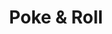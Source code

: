 ---
layout: place
title: Poke & Roll
permalink: /ohio/cuyahoga-falls/poke-roll.html
stateAbbr: OH
stateName: Ohio
cityName: Cuyahoga Falls
seo:
  type: restaurant
  links: https://www.eatpokenroll.com/
place_id: ChIJi8fFfhwnMYgRPQ1HLtbMMVU
photos:
  - name: >-
      places/ChIJi8fFfhwnMYgRPQ1HLtbMMVU/photos/AeeoHcIsVpvROTcFIOsFKu4M_JTRe6iG1_eCFHtJScnIslJY58cTL5xl0WuzORfYEzM_woYLuYr79jAoNd4zHPMP6mo7hLoQXhfeisqpOj3O8nckHRDdoj5vLcP59CterOhm4gVKOlC9uXVBotbmHMiSn-a4DNofneKMhoyi5K-9uR1sJdHEmYq_XgOT2eg_gs-Fm3NNyjWc06iO6aE1-OrPGSVIqShxnSMdTLdYy-LgwbG_IBbLiSFq8Pxv9f_Z2W3UmY9O8Ood7NlYlf_SAHcjNqZ9GZrBfhwVyQvUPEjyzBjP9w
    widthPx: 2048
    heightPx: 1152
    authorAttributions:
      - displayName: Poke & Roll
        uri: https://maps.google.com/maps/contrib/115611808872992162799
        photoUri: >-
          https://lh3.googleusercontent.com/a/ACg8ocL_UPHKijuOTS-NOkNv5T58N0XfphRl9CPIgmlbqYXFY7SOrA=s100-p-k-no-mo
    flagContentUri: >-
      https://www.google.com/local/imagery/report/?cb_client=maps_api_places.places_api&image_key=!1e10!2sAF1QipNI3cm8cjxW4V2SmFQPIntKmVzuTad5PEQmiymu&hl=en-US
    googleMapsUri: >-
      https://www.google.com/maps/place//data=!3m4!1e2!3m2!1sAF1QipNI3cm8cjxW4V2SmFQPIntKmVzuTad5PEQmiymu!2e10!4m2!3m1!1s0x8831271c7ec5c78b:0x5531ccd62e470d3d
  - name: >-
      places/ChIJi8fFfhwnMYgRPQ1HLtbMMVU/photos/AeeoHcI2ldr2wljg82Hceokj12irFyQO30c_GTMV1v4LGiwDhpkuxNs18SLxXOVH8b7WjnMWpTWKCZWbjltzpVwideFgOiVEVh0Dig8khzkxcRANBb8Q1TH9FoXB62ldSk1TEEm5YcXXL2v5Ggcw4wOo37QBmsS6wSqsJXFAWd05K10WHXA4KoFcxbXcEz9jXxbNy9hjOOkJx7LN83aoVPemY8XWrZvo4Y7XAVMThUzsgWpnSsMsgYNz5Klhn0UrMSp0PTnwgowr4Gt48bocuDEtoNFgKaYJgYePkJSOVTAMwZR1AA
    widthPx: 4800
    heightPx: 3091
    authorAttributions:
      - displayName: Poke & Roll
        uri: https://maps.google.com/maps/contrib/115611808872992162799
        photoUri: >-
          https://lh3.googleusercontent.com/a/ACg8ocL_UPHKijuOTS-NOkNv5T58N0XfphRl9CPIgmlbqYXFY7SOrA=s100-p-k-no-mo
    flagContentUri: >-
      https://www.google.com/local/imagery/report/?cb_client=maps_api_places.places_api&image_key=!1e10!2sAF1QipO4TB2XWHDF8bCaQySr5rz3gNbXSzZ40NY0hi1c&hl=en-US
    googleMapsUri: >-
      https://www.google.com/maps/place//data=!3m4!1e2!3m2!1sAF1QipO4TB2XWHDF8bCaQySr5rz3gNbXSzZ40NY0hi1c!2e10!4m2!3m1!1s0x8831271c7ec5c78b:0x5531ccd62e470d3d
  - name: >-
      places/ChIJi8fFfhwnMYgRPQ1HLtbMMVU/photos/AeeoHcK6EZZGxuKHJ5VoWu63UNZQQ2FYOyArpLtyxXHnT0iGjyFabHK3RdJTX97wBlYBnit2Ng-H0VtWr-x_1XTdZKD7VuM4deWzivyF2QsPyR0YkPjubauVmQCCt5jFm-1HuYU8-504Z17aMlke5aTGLhz-UMElXhGQ3LXExPLdLeyf_MM-qm966mCwydvMawnyBj4Pyb1A5R52ve39KaRunAimVftLv3VHvrdMvO8EHdHM-uKCSaTXgAPT5zcv13ArT311I7Y29B8VgHHLZtOiAhvDk1EMTKzTL5nLNaNuQksZi6mAru-mFETPU91EvuU1YKj4boast4xPzCDy3fAhrMRqWxuVH8jeURVeo5ifny6sJrRm5t10tqCDprnHff8zFoacXG9qtulvb5vRVk98jKqfEyKfd8IrchbMdE54U7LH5A
    widthPx: 3000
    heightPx: 4000
    authorAttributions:
      - displayName: Toni Zumpano
        uri: https://maps.google.com/maps/contrib/116257261458139998425
        photoUri: >-
          https://lh3.googleusercontent.com/a/ACg8ocKo07MOg1EmpxVSRM7xxTLyUgTtuLmkmGdlsdsefXbkI6eipQ=s100-p-k-no-mo
    flagContentUri: >-
      https://www.google.com/local/imagery/report/?cb_client=maps_api_places.places_api&image_key=!1e10!2sCIHM0ogKEICAgIDdg--gAw&hl=en-US
    googleMapsUri: >-
      https://www.google.com/maps/place//data=!3m4!1e2!3m2!1sCIHM0ogKEICAgIDdg--gAw!2e10!4m2!3m1!1s0x8831271c7ec5c78b:0x5531ccd62e470d3d
  - name: >-
      places/ChIJi8fFfhwnMYgRPQ1HLtbMMVU/photos/AeeoHcKQmy9PGsZOcy0RkSWdG8WsvyqZcOaAy5bLv9SBwXMj4n9u-D6U3IcNvgkT5J-oYq9Ifd8RMecjUbHB9pidA98EXxv6OyzSOx6uJtvAzYsHy8MVg-LL42xDjbjUISuCfJglUNhA8P3S3a54cv6tYdFOkYsmIaQzACTw2tSAHpHyfRNGnMpoxT0J_WAfk7mkZwoLnOrk4yM38LENUQbYDI2xf865rMnB6Es-5_v9aoRYiefv6D1-bvHyY34zrmE9cTJUlKkvetHzFF3uQNjo2E05olKtusfPOVBsPoWrWF0u35WEPHhLUgFWAYZ51-EFHfrlL3_Y9BmEumikwqnP-shQ7dEw_n726ViPq8PXHh-lFhZ_Nze9lf5BPDj2cxagdh5LM5uTLSL3PeLvd9fBBsIhIUQGvpAh2dz5UNMjsxVBHIFj
    widthPx: 3024
    heightPx: 4032
    authorAttributions:
      - displayName: Joseph Duran
        uri: https://maps.google.com/maps/contrib/103641081166241953104
        photoUri: >-
          https://lh3.googleusercontent.com/a-/ALV-UjWH_P2xL0p5JM-RJ_qTUKQau_Bkfc0fGJ0MMnsibhdb-OtkUXdXjg=s100-p-k-no-mo
    flagContentUri: >-
      https://www.google.com/local/imagery/report/?cb_client=maps_api_places.places_api&image_key=!1e10!2sCIHM0ogKEICAgIDJyIrz-QE&hl=en-US
    googleMapsUri: >-
      https://www.google.com/maps/place//data=!3m4!1e2!3m2!1sCIHM0ogKEICAgIDJyIrz-QE!2e10!4m2!3m1!1s0x8831271c7ec5c78b:0x5531ccd62e470d3d
  - name: >-
      places/ChIJi8fFfhwnMYgRPQ1HLtbMMVU/photos/AeeoHcIIQTrYE4AyGcHt-_hqSat3LcuRz4vs-fvoPvhC5hhzNMauLI1CHshV3kECZCs2IooAST5xOzgKgW89dEkvCMuaCOfnwgycftJLnlKZ-zFoUfWWfgcWkDcWVL4-g__eymGAuskd48RDiUGerNyInzqUkYgTCTRNghhiyRRJ06Ewar43JUmuHeV92RDWnO4VUcY3kp0sUR5ukuE6mWaOSepuSFeErHucgfO9W1Mpb3YyfByl1jaO7VaQYaJUQXUK8ZOFLW5RItBaCqTGBlJCi-TIUlROb7T0_mA_wae7oDqmx-ewqkVQv96Lcp35JLwZfJAiGapxATJOKXYdsnZP4uVOd1fKpbBFurMROQUknPgOKtPnxUsAy_V0CIGyNyy_M4rMh5PDWygceF00I9cguw7REMfvGaIVJkZWug
    widthPx: 3000
    heightPx: 4000
    authorAttributions:
      - displayName: Kay Robe
        uri: https://maps.google.com/maps/contrib/118367163696003348399
        photoUri: >-
          https://lh3.googleusercontent.com/a-/ALV-UjW-k79ulwbcYAfAAjlD60HMtA8ZgNzMccc1hyO1R5LE5VleaJ3lsA=s100-p-k-no-mo
    flagContentUri: >-
      https://www.google.com/local/imagery/report/?cb_client=maps_api_places.places_api&image_key=!1e10!2sCIHM0ogKEICAgIDJurlz&hl=en-US
    googleMapsUri: >-
      https://www.google.com/maps/place//data=!3m4!1e2!3m2!1sCIHM0ogKEICAgIDJurlz!2e10!4m2!3m1!1s0x8831271c7ec5c78b:0x5531ccd62e470d3d
  - name: >-
      places/ChIJi8fFfhwnMYgRPQ1HLtbMMVU/photos/AeeoHcI7H8PGh5wHwwvn_cEyob_SvPW3pyn1z63JmKc1-toylOsTrxDHvsYlpBYZnmgo4N-2mL1anoVuRTTQMau_eAhHIb8HEWUal0qkoPvpoNkAGwwzCj2kLKpQRj3fB7zXaSleTH7fvElVkpfBw_BThhBn4M6_BrsGT_CuuNGjS-jMDZ0WZtPiwTGVq-kiKotY8nVTeeABslynS-SUCDGDOcn86gR8SdPfJ1y3WABG-DtauKICCbWa2SNI5ABFlNW8sPbqYM44tHbdIYAf71uPyUXJJX1unqQoYR2THVbBOs4CvT8RmVTvPYwJcrW4wWHix38rEOfaNl-iDu8AZ7YpNpZEFWoDuYKLaEkzKuaIJP-zGBH-D9dZM3Oodu6-hkR8th3tG0-7ecZFT3_fiDYfRMAJc7pVWGE-FNPBngoYXsYfSUEy
    widthPx: 3024
    heightPx: 4032
    authorAttributions:
      - displayName: Holly Newhouse
        uri: https://maps.google.com/maps/contrib/102255393598988983337
        photoUri: >-
          https://lh3.googleusercontent.com/a/ACg8ocLo2dp-N1o-yN1oMrOGnuH75zkn-1YJrWWeSd0Kr-v1C_wduQ=s100-p-k-no-mo
    flagContentUri: >-
      https://www.google.com/local/imagery/report/?cb_client=maps_api_places.places_api&image_key=!1e10!2sCIHM0ogKEICAgICrvqP8iQE&hl=en-US
    googleMapsUri: >-
      https://www.google.com/maps/place//data=!3m4!1e2!3m2!1sCIHM0ogKEICAgICrvqP8iQE!2e10!4m2!3m1!1s0x8831271c7ec5c78b:0x5531ccd62e470d3d
  - name: >-
      places/ChIJi8fFfhwnMYgRPQ1HLtbMMVU/photos/AeeoHcJsYrIctL4UX-JjeRDMc6Xog7uSaNnJLGG6D0uNK6E87zXyH0nNPXXiMx483GBO-GKfgRU-3AhivrJO3bCUnCHMSfWLtn5OIi7r4HDtpPGQqJ9RQh32Zrefjqa5n1r0do909Vzvbh4gKSzXk-9oZjBFjZ_A6X8X0xeigLLNZPOh1bnM1ko6j4W-iWCkSsiqaR9ujalHiplpqBbWG6H2AICwXSYTOJqjkJd6F5xxFZwoPTThTW7AamwncO4PoU_-8qEHp5WnOwejBAStAjEdTmaYXJQv5aS7zw83PyVhsCuXnf9tDcgE90HhFndhVmx6-BGbsk3Gk-oyEM7TEaToX-TYec1Vpz51sGj-KUR-eYCo37KiWZqfjg4raOLEFwadq6PzyPOLS13gsOfLTH9TwlyCUroSr_GDukFCODMz564
    widthPx: 2601
    heightPx: 2601
    authorAttributions:
      - displayName: Breanna Lowery
        uri: https://maps.google.com/maps/contrib/108421808283299385198
        photoUri: >-
          https://lh3.googleusercontent.com/a/ACg8ocLm5eBUA9nMmFj-dG5XWUiI6cKe4f8N7QjscaZzM2Oc00v6SQ=s100-p-k-no-mo
    flagContentUri: >-
      https://www.google.com/local/imagery/report/?cb_client=maps_api_places.places_api&image_key=!1e10!2sCIHM0ogKEICAgICJuu6scQ&hl=en-US
    googleMapsUri: >-
      https://www.google.com/maps/place//data=!3m4!1e2!3m2!1sCIHM0ogKEICAgICJuu6scQ!2e10!4m2!3m1!1s0x8831271c7ec5c78b:0x5531ccd62e470d3d
  - name: >-
      places/ChIJi8fFfhwnMYgRPQ1HLtbMMVU/photos/AeeoHcJdzs86ugh1zQascvskqvmhTXwqwcPNuMlwh9i_8QUm3rR8OLrcCU9BmZsj0bcFoy9aZ6Zel_JnFs4bXxPn-5_Aa0yfQkwrIAYT6CFBDNOB5llZonutVH1RhXLrhmkJ4XEKssB6esTdtylqswZCYzbsnxSNK43QiusYXSbiNSpbytSOW_PKSJBJ-vAqveHS7hOTapiJsC--8j8Pylzcm7sq_mWDJTgM0klmf4VYsJBkZ5PwrS7FA6bHr4BTcEkqXjNuraN8Xdl6QQ3ko30RWpEI3ELcTdnA2o5XjSZhjZHqytD6x-OeyRhF9FLZ57oqIO0T0_9WlSiBDG1BwM34DH2WhsEeJChE6oD6BwI-GdUmWzdfXIl8ntlLmUQ9ziwahGpbX0jIKHL2bap5-9P80agenGpWFWGZsSXrmj8GNzuntA
    widthPx: 4032
    heightPx: 2268
    authorAttributions:
      - displayName: Erik
        uri: https://maps.google.com/maps/contrib/111190452313008083072
        photoUri: >-
          https://lh3.googleusercontent.com/a/ACg8ocKvfbQRchOubV8qIUjDGJQAhcpjDob7FvsEiaSwcVpTJn6bIA=s100-p-k-no-mo
    flagContentUri: >-
      https://www.google.com/local/imagery/report/?cb_client=maps_api_places.places_api&image_key=!1e10!2sCIHM0ogKEICAgID97_T1Fg&hl=en-US
    googleMapsUri: >-
      https://www.google.com/maps/place//data=!3m4!1e2!3m2!1sCIHM0ogKEICAgID97_T1Fg!2e10!4m2!3m1!1s0x8831271c7ec5c78b:0x5531ccd62e470d3d
  - name: >-
      places/ChIJi8fFfhwnMYgRPQ1HLtbMMVU/photos/AeeoHcJPHXAsIMIAPbKWybkhYD7y3lwdCP_g8MIZItESGFAgaf7GKN3LnbTUt7RvEPGMdeoG-AUSQqgcnMuVgu1hnOvJGDMkvdFwOXK8H7WBBS9mJDOUmqUNUnoEnEceKwtlglVbVfm5MLa81Ippg2Hjek27yaEouW6mOILfxnIEKy84p2ti1V7qUdoV9YBSe2RK3U6dNjdpfoWq1Q6DMynvrDK4CmBrFxsyZDFCgWeCFfwEiyDQ_0DJZyTDSvQxSRbfZVAvfv02Q1Y5P4iJC6tYRM9em1--1FzoZtAeVOB1w066j4OxNmpYfKkuo6BHi1O9YS6cntaUArGOUNgUsGSaJUrpCcmXAori5o6IxnuAkYXL2VtQS7L9JtYWSauwJMeKxNDtRAQX-Cu-WB8gixnGe_uASn2BsTSLG1w6tO-L88Ng1OsH
    widthPx: 4032
    heightPx: 2268
    authorAttributions:
      - displayName: Erik
        uri: https://maps.google.com/maps/contrib/111190452313008083072
        photoUri: >-
          https://lh3.googleusercontent.com/a/ACg8ocKvfbQRchOubV8qIUjDGJQAhcpjDob7FvsEiaSwcVpTJn6bIA=s100-p-k-no-mo
    flagContentUri: >-
      https://www.google.com/local/imagery/report/?cb_client=maps_api_places.places_api&image_key=!1e10!2sCIHM0ogKEICAgID97_T1ugE&hl=en-US
    googleMapsUri: >-
      https://www.google.com/maps/place//data=!3m4!1e2!3m2!1sCIHM0ogKEICAgID97_T1ugE!2e10!4m2!3m1!1s0x8831271c7ec5c78b:0x5531ccd62e470d3d
  - name: >-
      places/ChIJi8fFfhwnMYgRPQ1HLtbMMVU/photos/AeeoHcKArgYwW56UoWw-OhQy4LZalons5sjrkmpT2q2Tz6o2x3ZWTvO5YS0KWeIWW-KIee8hNyhpMCOMPFlbSJ_j23ATeRv3VfE1ykU3KfFgOTiGXODoDocAvDFIuCh2g9sKnyyoHtJj_dwkoubHS2VAeWOd7NyHhndpJNK78_v-hvKgD6LxFan-Zf_dxAQTSTpRXyVodppwZJJol3Za8SUYBcRZSAn85k51rWJ41iQ0Rm1YwtBl4Mj42wfFgoLYUQlW3HASpv84Lwc6Nns6lKjMhHlmZw7APbFWVQyTWhe9GSUu9NeUATaoZP8fR_plsSA1I5qb7Om8W546jAiLZA0mJSJamJouOaaS93-Lq1ZrLtU9ajsduAoXMz8x77f7_xV-0Rrx8zv2EBZb_PhPgiSwvLLnDVyvE88xWUq81rjXl3KPW_E
    widthPx: 1080
    heightPx: 1920
    authorAttributions:
      - displayName: Kate Karelina
        uri: https://maps.google.com/maps/contrib/116539309314962398957
        photoUri: >-
          https://lh3.googleusercontent.com/a-/ALV-UjUZhUAgoH0yt5mF4h9YZ23A3kVD-QDjF3yWLArSrDmtxQJ5UjUqrA=s100-p-k-no-mo
    flagContentUri: >-
      https://www.google.com/local/imagery/report/?cb_client=maps_api_places.places_api&image_key=!1e10!2sCIHM0ogKEICAgIDpvu_j1QE&hl=en-US
    googleMapsUri: >-
      https://www.google.com/maps/place//data=!3m4!1e2!3m2!1sCIHM0ogKEICAgIDpvu_j1QE!2e10!4m2!3m1!1s0x8831271c7ec5c78b:0x5531ccd62e470d3d
address: 3464 Hudson Dr Ste 101, Cuyahoga Falls, OH 44221, USA
street: 3464 Hudson Dr Ste 101
city: Cuyahoga Falls
state: OH
zip: '44221'
country: USA
neighborhood: null
latitude: '41.162815'
longitude: '-81.477739'
accessibility_options:
  wheelchairAccessibleParking: true
  wheelchairAccessibleEntrance: true
  wheelchairAccessibleRestroom: true
  wheelchairAccessibleSeating: true
business_status: OPERATIONAL
name: Poke & Roll
google_maps_links:
  directionsUri: >-
    https://www.google.com/maps/dir//''/data=!4m7!4m6!1m1!4e2!1m2!1m1!1s0x8831271c7ec5c78b:0x5531ccd62e470d3d!3e0
  placeUri: https://maps.google.com/?cid=6138912987354172733
  writeAReviewUri: >-
    https://www.google.com/maps/place//data=!4m3!3m2!1s0x8831271c7ec5c78b:0x5531ccd62e470d3d!12e1
  reviewsUri: >-
    https://www.google.com/maps/place//data=!4m4!3m3!1s0x8831271c7ec5c78b:0x5531ccd62e470d3d!9m1!1b1
  photosUri: >-
    https://www.google.com/maps/place//data=!4m3!3m2!1s0x8831271c7ec5c78b:0x5531ccd62e470d3d!10e5
primary_type: Restaurant
opening_hours:
  regular: null
  current: null
secondary_opening_hours:
  regular:
    weekdayDescriptions: null
    type: null
  current:
    weekdayDescriptions: null
    type: null
phone: (330) 615-2666
price_level: PRICE_LEVEL_MODERATE
price_range: $10 &ndash; $20
rating: '4.0'
rating_count: 0
website: https://www.eatpokenroll.com/
description: >-
  Explore Poke & Roll in Cuyahoga Falls, OH$$$Poke & Roll in Cuyahoga Falls, OH,
  offers a casual dining experience focused on fresh, customizable poke bowls
  and sushi options that appeal to those seeking Japanese-inspired flavors. This
  spot stands out for its variety of build-your-own meals, including hearty
  sushi burritos and refreshing boba teas, making it a go-to for quick,
  satisfying lunches or dinners. With moderate pricing and convenient
  accessibility features like wheelchair-friendly entrances and parking, it's
  designed to accommodate a wide range of diners. The restaurant also supports
  takeout and delivery, perfect for enjoying top-rated sushi dishes without
  leaving home. Whether you're looking for sushi places near you or a relaxed
  meal with friends, this location delivers on fresh ingredients and simple
  customization.
generative_summary: >-
  Explore Poke & Roll in Cuyahoga Falls, OH$$$Poke & Roll in Cuyahoga Falls, OH,
  offers a casual dining experience focused on fresh, customizable poke bowls
  and sushi options that appeal to those seeking Japanese-inspired flavors. This
  spot stands out for its variety of build-your-own meals, including hearty
  sushi burritos and refreshing boba teas, making it a go-to for quick,
  satisfying lunches or dinners. With moderate pricing and convenient
  accessibility features like wheelchair-friendly entrances and parking, it's
  designed to accommodate a wide range of diners. The restaurant also supports
  takeout and delivery, perfect for enjoying top-rated sushi dishes without
  leaving home. Whether you're looking for sushi places near you or a relaxed
  meal with friends, this location delivers on fresh ingredients and simple
  customization.
generative_disclosure: Summarized by AI using the Grok-3-Mini model.
reviews:
  - name: >-
      places/ChIJi8fFfhwnMYgRPQ1HLtbMMVU/reviews/ChZDSUhNMG9nS0VJQ0FnTURJOHVhX1h3EAE
    relativePublishTimeDescription: in the last week
    rating: 2
    text:
      text: >-
        The food is great but you never get a consistent amount of food
        depending on who makes your bowl. I was given half the amount of food my
        co-worker was given and I payed more for my bowl. The guy that made my
        bowl had his AirPods in and I kept having to repeat myself when he was
        taking my order because he wasn’t paying attention. I won’t be coming
        back for a while unfortunately because the food is good, but it’s too
        expensive to be skimped out of half of my food.


        Also, my co-worker had a metal staple in her food.
      languageCode: en
    originalText:
      text: >-
        The food is great but you never get a consistent amount of food
        depending on who makes your bowl. I was given half the amount of food my
        co-worker was given and I payed more for my bowl. The guy that made my
        bowl had his AirPods in and I kept having to repeat myself when he was
        taking my order because he wasn’t paying attention. I won’t be coming
        back for a while unfortunately because the food is good, but it’s too
        expensive to be skimped out of half of my food.


        Also, my co-worker had a metal staple in her food.
      languageCode: en
    authorAttribution:
      displayName: Danielle Hooten
      uri: https://www.google.com/maps/contrib/116710390433742777913/reviews
      photoUri: >-
        https://lh3.googleusercontent.com/a-/ALV-UjX4nIfPiyA3OkLlyKOXTUdO-FkCGosd5wt-MA_rR13vLMBGY6rpOA=s128-c0x00000000-cc-rp-mo
    publishTime: '2025-04-08T16:58:16.302261Z'
    flagContentUri: >-
      https://www.google.com/local/review/rap/report?postId=ChZDSUhNMG9nS0VJQ0FnTURJOHVhX1h3EAE&d=17924085&t=1
    googleMapsUri: >-
      https://www.google.com/maps/reviews/data=!4m6!14m5!1m4!2m3!1sChZDSUhNMG9nS0VJQ0FnTURJOHVhX1h3EAE!2m1!1s0x8831271c7ec5c78b:0x5531ccd62e470d3d
  - name: >-
      places/ChIJi8fFfhwnMYgRPQ1HLtbMMVU/reviews/ChdDSUhNMG9nS0VJQ0FnSUNydnNPRzBBRRAB
    relativePublishTimeDescription: 9 months ago
    rating: 5
    text:
      text: >-
        Stopped by on Sunday to get a light lunch. The employees provided
        excellent customer service. Clean restaurant, larger portions than other
        Poke bowl places I’ve been to. I had so much left over! The free boba
        tea deal with a bowl was a great surprise too. Awesome place, can’t wait
        to come again.
      languageCode: en
    originalText:
      text: >-
        Stopped by on Sunday to get a light lunch. The employees provided
        excellent customer service. Clean restaurant, larger portions than other
        Poke bowl places I’ve been to. I had so much left over! The free boba
        tea deal with a bowl was a great surprise too. Awesome place, can’t wait
        to come again.
      languageCode: en
    authorAttribution:
      displayName: Holly Newhouse
      uri: https://www.google.com/maps/contrib/102255393598988983337/reviews
      photoUri: >-
        https://lh3.googleusercontent.com/a/ACg8ocLo2dp-N1o-yN1oMrOGnuH75zkn-1YJrWWeSd0Kr-v1C_wduQ=s128-c0x00000000-cc-rp-mo
    publishTime: '2024-07-07T17:17:00.775665Z'
    flagContentUri: >-
      https://www.google.com/local/review/rap/report?postId=ChdDSUhNMG9nS0VJQ0FnSUNydnNPRzBBRRAB&d=17924085&t=1
    googleMapsUri: >-
      https://www.google.com/maps/reviews/data=!4m6!14m5!1m4!2m3!1sChdDSUhNMG9nS0VJQ0FnSUNydnNPRzBBRRAB!2m1!1s0x8831271c7ec5c78b:0x5531ccd62e470d3d
  - name: >-
      places/ChIJi8fFfhwnMYgRPQ1HLtbMMVU/reviews/ChdDSUhNMG9nS0VJQ0FnSUR2MF9ES3F3RRAB
    relativePublishTimeDescription: 3 months ago
    rating: 2
    text:
      text: >-
        I’ve been here maybe 4 times now. I’ve always gotten bowls and they’re
        decent. Today I got a bowl with salmon and ended up having to ask for a
        refund because it tasted rotten and I didn’t keep eating it.


        I think they prep a day+ ahead with their food and don’t quality control
        it enough. They were very polite and refunded me when I called to inform
        them about this. The employees are kind and nice to talk to every time
        I’ve been in.


        I just want to be honest and say this place is not consistent with their
        food and the quality and most importantly with raw fish, the safety, of
        the food is questionable and random. I’m praying I don’t get sick from
        what salmon I did eat as I have a sensitive stomach.
      languageCode: en
    originalText:
      text: >-
        I’ve been here maybe 4 times now. I’ve always gotten bowls and they’re
        decent. Today I got a bowl with salmon and ended up having to ask for a
        refund because it tasted rotten and I didn’t keep eating it.


        I think they prep a day+ ahead with their food and don’t quality control
        it enough. They were very polite and refunded me when I called to inform
        them about this. The employees are kind and nice to talk to every time
        I’ve been in.


        I just want to be honest and say this place is not consistent with their
        food and the quality and most importantly with raw fish, the safety, of
        the food is questionable and random. I’m praying I don’t get sick from
        what salmon I did eat as I have a sensitive stomach.
      languageCode: en
    authorAttribution:
      displayName: Cacomagen
      uri: https://www.google.com/maps/contrib/116444957296484934882/reviews
      photoUri: >-
        https://lh3.googleusercontent.com/a-/ALV-UjXOYnQuJiyYin9KDCa7ri5k3umk7jSFmz6dg_UZeQrXGdKuUlZX=s128-c0x00000000-cc-rp-mo-ba4
    publishTime: '2024-12-23T19:56:48.224021Z'
    flagContentUri: >-
      https://www.google.com/local/review/rap/report?postId=ChdDSUhNMG9nS0VJQ0FnSUR2MF9ES3F3RRAB&d=17924085&t=1
    googleMapsUri: >-
      https://www.google.com/maps/reviews/data=!4m6!14m5!1m4!2m3!1sChdDSUhNMG9nS0VJQ0FnSUR2MF9ES3F3RRAB!2m1!1s0x8831271c7ec5c78b:0x5531ccd62e470d3d
  - name: >-
      places/ChIJi8fFfhwnMYgRPQ1HLtbMMVU/reviews/ChZDSUhNMG9nS0VJQ0FnSURKeUlyek9REAE
    relativePublishTimeDescription: a year ago
    rating: 2
    text:
      text: >-
        Don’t expect much from the hyped up sushi burrito.

        For one, it is tiny. They only use 1 sheet of the seaweed paper that it
        can’t be rolled properly.

        As soon as you take the wrapper off to eat it, it immediately starts
        falling apart and creating a mess.

        On top of that, the seaweed paper was rubbery to bite into.

        Most definitely not worth $13.99


        It might be better made if they use 2 sheets of seaweed paper to give it
        more clearance for rolling it up. I believe that would make it more
        secure and not fall apart.


        The strawberry boba tea that the girl offered was very bland and
        unsweet.


        I would say if you eat here, you’ll have a better luck with the poke
        bowls, because you can’t really mess that up.
      languageCode: en
    originalText:
      text: >-
        Don’t expect much from the hyped up sushi burrito.

        For one, it is tiny. They only use 1 sheet of the seaweed paper that it
        can’t be rolled properly.

        As soon as you take the wrapper off to eat it, it immediately starts
        falling apart and creating a mess.

        On top of that, the seaweed paper was rubbery to bite into.

        Most definitely not worth $13.99


        It might be better made if they use 2 sheets of seaweed paper to give it
        more clearance for rolling it up. I believe that would make it more
        secure and not fall apart.


        The strawberry boba tea that the girl offered was very bland and
        unsweet.


        I would say if you eat here, you’ll have a better luck with the poke
        bowls, because you can’t really mess that up.
      languageCode: en
    authorAttribution:
      displayName: Joseph Duran
      uri: https://www.google.com/maps/contrib/103641081166241953104/reviews
      photoUri: >-
        https://lh3.googleusercontent.com/a-/ALV-UjWH_P2xL0p5JM-RJ_qTUKQau_Bkfc0fGJ0MMnsibhdb-OtkUXdXjg=s128-c0x00000000-cc-rp-mo-ba3
    publishTime: '2023-07-09T20:26:01.201481Z'
    flagContentUri: >-
      https://www.google.com/local/review/rap/report?postId=ChZDSUhNMG9nS0VJQ0FnSURKeUlyek9REAE&d=17924085&t=1
    googleMapsUri: >-
      https://www.google.com/maps/reviews/data=!4m6!14m5!1m4!2m3!1sChZDSUhNMG9nS0VJQ0FnSURKeUlyek9REAE!2m1!1s0x8831271c7ec5c78b:0x5531ccd62e470d3d
  - name: >-
      places/ChIJi8fFfhwnMYgRPQ1HLtbMMVU/reviews/ChZDSUhNMG9nS0VJQ0FnSUNQa05udkpBEAE
    relativePublishTimeDescription: 4 months ago
    rating: 3
    text:
      text: >-
        The food was fine but kinda mid. Don't get the sushi burrito. It's a
        waste of money and less food than if you got a bowl.
      languageCode: en
    originalText:
      text: >-
        The food was fine but kinda mid. Don't get the sushi burrito. It's a
        waste of money and less food than if you got a bowl.
      languageCode: en
    authorAttribution:
      displayName: Olivia Woodland
      uri: https://www.google.com/maps/contrib/105934931415187395595/reviews
      photoUri: >-
        https://lh3.googleusercontent.com/a/ACg8ocIeByBHFLL86RWCiEJOZfoCzSJwKU3dSkTokhGzI6UX0eBhPA=s128-c0x00000000-cc-rp-mo-ba4
    publishTime: '2024-11-20T20:23:49.672122Z'
    flagContentUri: >-
      https://www.google.com/local/review/rap/report?postId=ChZDSUhNMG9nS0VJQ0FnSUNQa05udkpBEAE&d=17924085&t=1
    googleMapsUri: >-
      https://www.google.com/maps/reviews/data=!4m6!14m5!1m4!2m3!1sChZDSUhNMG9nS0VJQ0FnSUNQa05udkpBEAE!2m1!1s0x8831271c7ec5c78b:0x5531ccd62e470d3d
review_summary: >-
  Insights from Customer Feedback$$$Folks often rave about the generous portions
  and friendly service at this spot, making it a solid choice for a casual meal
  with poke bowls that hit the spot. While some have noted inconsistencies in
  food amounts and quality that could use some tweaks, the overall vibe remains
  welcoming and clean, with extras like free boba tea adding a fun twist. Many
  appreciate the affordability for what you get, though a few mention that
  certain items like sushi burritos might not always meet expectations in size
  or freshness. Despite these mixed experiences, it's clear that the place
  shines for its approachable atmosphere and variety, encouraging return visits
  for those hunting for the best sushi nearby. All in all, it's worth checking
  out if you're in the mood for tasty, customizable eats, as long as you keep an
  eye on what you're ordering.
review_disclosure: Summarized by AI using the Grok-3-Mini model.
parking_options:
  freeParkingLot: true
  freeStreetParking: true
  valetParking: false
payment_options:
  acceptsCreditCards: true
  acceptsDebitCards: true
  acceptsCashOnly: false
  acceptsNfc: true
allow_dogs: null
curbside_pickup: null
delivery: true
dine_in: true
good_for_children: null
good_for_groups: null
good_for_sports: false
live_music: false
menu_for_children: true
outdoor_seating: null
reservable: null
restroom: true
serves_beer: null
serves_breakfast: null
serves_brunch: null
serves_cocktails: null
serves_coffee: null
serves_dinner: true
serves_dessert: null
serves_lunch: true
serves_vegetarian_food: null
serves_wine: null
takeout: true
update_category: pro
places_description: null

---